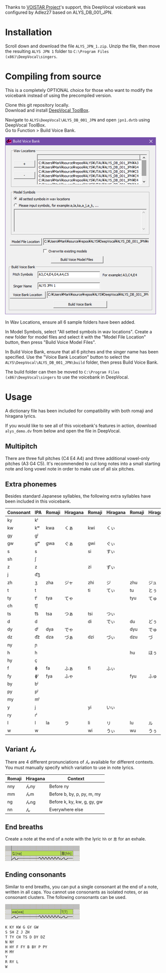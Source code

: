 Thanks to [VOISTAR Project](https://www.voistarproject.com/)'s support, this DeepVocal voicebank was configured by Adlez27 based on ALYS_DB_001_JPN.

# Installation
Scroll down and download the file `ALYS_JPN_1.zip`. Unzip the file, then move the resulting `ALYS JPN 1` folder to `C:\Program Files (x86)\DeepVocal\singers`.

# Compiling from source
This is a completely OPTIONAL choice for those who want to modify the voicebank instead of using the precompiled version.

Clone this git repository locally.  
Download and install [DeepVocal ToolBox](https://deep-vocal.com/#/Product).  

Navigate to `ALYS\DeepVocal\ALYS_DB_001_JPN` and open `jpn1.dvtb` using DeepVocal ToolBox.  
Go to Function > Build Voice Bank. 

<!-- TODO: update screenshot -->
![screenshot](build-vb.png)

In Wav Locations, ensure all 6 sample folders have been added.

In Model Symbols, select "All setted symbols in wav locations". Create a new folder for model files and select it with the "Model File Location" button, then press "Build Voice Model Files".

In Build Voice Bank, ensure that all 6 pitches and the singer name has been specified. Use the "Voice Bank Location" button to select the `ALYS\DeepVocal\ALYS_DB_001_JPN\build` folder, then press Build Voice Bank.

The build folder can then be moved to `C:\Program Files (x86)\DeepVocal\singers` to use the voicebank in DeepVocal.

# Usage
A dictionary file has been included for compatibility with both romaji and hiragana lyrics.

If you would like to see all of this voicebank's features in action, download `alys_demo.dv` from below and open the file in DeepVocal.

## Multipitch
There are three full pitches (C4 E4 A4) and three additional vowel-only pitches (A3 G4 C5). It's recommended to cut long notes into a small starting note and long vowel note in order to make use of all six pitches.

## Extra phonemes
Besides standard Japanese syllables, the following extra syllables have been included in this voicebank.

| Consonant | IPA | Romaji | Hiragana | Romaji | Hiragana | Romaji | Hiragana | Romaji | Hiragana | Romaji | Hiragana |
| - | - | - | - | - | - | - | - | - | - | - | - |
| ky | kʲ |  |  |  |  |  |  | kye | きぇ |  |  |
| kw | kʷ | kwa | くぁ | kwi | くぃ |  |  | kwe | くぇ | kwo | くぉ |
| gy | ɡʲ |  |  |  |  |  |  | gye | ぎぇ |  |  |
| gw | ɡʷ | gwa | ぐぁ | gwi | ぐぃ |  |  | gwe | ぐぇ | gwo | ぐぉ |
| s | s |  |  | si | すぃ |  |  |  |  |  |  |
| sh | ʃ |  |  |  |  |  |  | she | しぇ |  |  |
| z | z |  |  | zi | ずぃ |  |  |  |  |  |  |
| j | d͡ʒ |  |  |  |  |  |  | je | じぇ |  |  |
| zh | ʒ | zha | ジャ | zhi | ジ | zhu | ジュ | zhe | ジェ | zho | ジョ |
| t | t |  |  | ti | てぃ | tu | とぅ |  |  |  |  |
| ty | tʲ | tya | てゃ |  |  | tyu | てゅ | tye | てぇ | tyo | てょ |
| ch | t͡ʃ |  |  |  |  |  |  | che | ちぇ |  |  |
| ts | t͡s | tsa | つぁ | tsi | つぃ |  |  | tse | つぇ | tso | つぉ |
| d | d |  |  | di | でぃ | du | どぅ |  |  |  |  |
| dy | dʲ | dya | でゃ |  |  | dyu | でゅ | dye | でぇ | dyo | でょ |
| dz | d͡z | dza | づぁ | dzi | づぃ | dzu | づ | dze | づぇ | dzo | づぉ |
| ny | ɲ |  |  |  |  |  |  | nye | にぇ |  |  |
| h | h |  |  |  |  | hu | ほぅ |  |  |  |  |
| hy | ç |  |  |  |  |  |  | hye | ひぇ |  |  |
| f | ɸ | fa | ふぁ | fi | ふぃ |  |  | fe | ふぇ | fo | ふぉ |
| fy | ɸʲ | fya | ふゃ |  |  | fyu | ふゅ | fye | ふぃぇ | fyo | ふょ |
| by | bʲ |  |  |  |  |  |  | bye | びぇ |  |  |
| py | pʲ |  |  |  |  |  |  | pye | ぴぇ |  |  |
| my | mʲ |  |  |  |  |  |  | mye | みぇ |  |  |
| y | j |  |  | yi | いぃ |  |  | ye | いぇ |  |  |
| ry | ɾʲ |  |  |  |  |  |  | rye | りぇ |  |  |
| l | l | la | ラ | li | リ | lu | ル | le | レ | lo | ロ |
| w | w |  |  | wi | うぃ | wu | うぅ | we | うぇ | wo | うぉ |

## Variant ん
There are 4 different pronunciations of ん available for different contexts. You must manually specify which variation to use in note lyrics.

| Romaji | Hiragana | Context |
|-|-|-|
| nny | んny | Before ny |
| mm | んm | Before b, by, p, py, m, my |
| ng | んng | Before k, ky, kw, g, gy, gw |
| nn | ん | Everywhere else |

## End breaths
Create a note at the end of a note with the lyric `hh` or `息` for an exhale.

![screenshot](end-breath.png)

## Ending consonants
Similar to end breaths, you can put a single consonant at the end of a note, written in all caps. You cannot use consonants as isolated notes, or as consonant clusters. The following consonants can be used.

![screenshot](end-consonant.png)

```
K KY KW G GY GW
S SH Z J ZH
T TY CH TS D DY DZ
N NY
H HY F FY B BY P PY
M MY
Y
R RY L
W
```